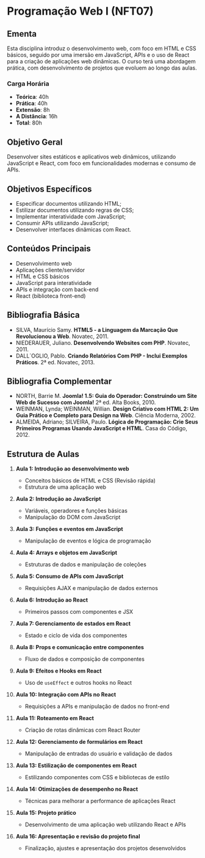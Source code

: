 # Programação Web I (NFT07)

## Ementa
Esta disciplina introduz o desenvolvimento web, com foco em HTML e CSS básicos, seguido por uma imersão em JavaScript, APIs e o uso de React para a criação de aplicações web dinâmicas. O curso terá uma abordagem prática, com desenvolvimento de projetos que evoluem ao longo das aulas.

### Carga Horária
- **Teórica**: 40h
- **Prática**: 40h
- **Extensão**: 8h
- **A Distância**: 16h
- **Total**: 80h

## Objetivo Geral
Desenvolver sites estáticos e aplicativos web dinâmicos, utilizando JavaScript e React, com foco em funcionalidades modernas e consumo de APIs.

## Objetivos Específicos
- Especificar documentos utilizando HTML;
- Estilizar documentos utilizando regras de CSS;
- Implementar interatividade com JavaScript;
- Consumir APIs utilizando JavaScript;
- Desenvolver interfaces dinâmicas com React.

## Conteúdos Principais
- Desenvolvimento web
- Aplicações cliente/servidor
- HTML e CSS básicos
- JavaScript para interatividade
- APIs e integração com back-end
- React (biblioteca front-end)

## Bibliografia Básica
- SILVA, Maurício Samy. **HTML5 - a Linguagem da Marcação Que Revolucionou a Web**. Novatec, 2011.
- NIEDERAUER, Juliano. **Desenvolvendo Websites com PHP**. Novatec, 2011.
- DALL´OGLIO, Pablo. **Criando Relatórios Com PHP - Inclui Exemplos Práticos**. 2ª ed. Novatec, 2013.

## Bibliografia Complementar
- NORTH, Barrie M. **Joomla! 1.5: Guia do Operador: Construindo um Site Web de Sucesso com Joomla!** 2ª ed. Alta Books, 2010.
- WEINMAN, Lynda; WEINMAN, Willian. **Design Criativo com HTML 2: Um Guia Prático e Completo para Design na Web**. Ciência Moderna, 2002.
- ALMEIDA, Adriano; SILVEIRA, Paulo. **Lógica de Programação: Crie Seus Primeiros Programas Usando JavaScript e HTML**. Casa do Código, 2012.

## Estrutura de Aulas

1. **Aula 1: Introdução ao desenvolvimento web**
   - Conceitos básicos de HTML e CSS (Revisão rápida)
   - Estrutura de uma aplicação web

2. **Aula 2: Introdução ao JavaScript**
   - Variáveis, operadores e funções básicas
   - Manipulação do DOM com JavaScript

3. **Aula 3: Funções e eventos em JavaScript**
   - Manipulação de eventos e lógica de programação

4. **Aula 4: Arrays e objetos em JavaScript**
   - Estruturas de dados e manipulação de coleções

5. **Aula 5: Consumo de APIs com JavaScript**
   - Requisições AJAX e manipulação de dados externos

6. **Aula 6: Introdução ao React**
   - Primeiros passos com componentes e JSX

7. **Aula 7: Gerenciamento de estados em React**
   - Estado e ciclo de vida dos componentes

8. **Aula 8: Props e comunicação entre componentes**
   - Fluxo de dados e composição de componentes

9. **Aula 9: Efeitos e Hooks em React**
   - Uso de `useEffect` e outros hooks no React

10. **Aula 10: Integração com APIs no React**
    - Requisições a APIs e manipulação de dados no front-end

11. **Aula 11: Roteamento em React**
    - Criação de rotas dinâmicas com React Router

12. **Aula 12: Gerenciamento de formulários em React**
    - Manipulação de entradas do usuário e validação de dados

13. **Aula 13: Estilização de componentes em React**
    - Estilizando componentes com CSS e bibliotecas de estilo

14. **Aula 14: Otimizações de desempenho no React**
    - Técnicas para melhorar a performance de aplicações React

15. **Aula 15: Projeto prático**
    - Desenvolvimento de uma aplicação web utilizando React e APIs

16. **Aula 16: Apresentação e revisão do projeto final**
    - Finalização, ajustes e apresentação dos projetos desenvolvidos
